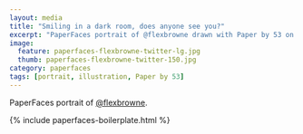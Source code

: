 ```yaml
---
layout: media
title: "Smiling in a dark room, does anyone see you?"
excerpt: "PaperFaces portrait of @flexbrowne drawn with Paper by 53 on an iPad."
image: 
  feature: paperfaces-flexbrowne-twitter-lg.jpg
  thumb: paperfaces-flexbrowne-twitter-150.jpg
category: paperfaces
tags: [portrait, illustration, Paper by 53]
---
```


PaperFaces portrait of [@flexbrowne](http://twitter.com/flexbrowne).

{% include paperfaces-boilerplate.html %}